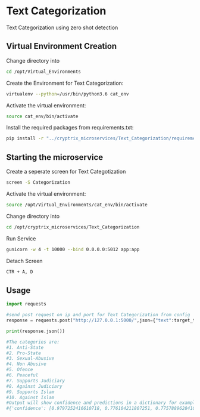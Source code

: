 # Text Categorization

Text Categorization using zero shot detection

## Virtual Environment Creation 

Change directory into 
```bash
cd /opt/Virtual_Environments
```
Create the Environment for Text Categorization:

```bash
virtualenv --python=/usr/bin/python3.6 cat_env
```
Activate the virtual environment:

```bash
source cat_env/bin/activate
```
Install the required packages from requirements.txt:

```bash
pip install -r "../cryptrix_microservices/Text_Categorization/requirements.txt"
```
## Starting the microservice

Create a seperate screen for Text Categotization

```bash
screen -S Categorization
```
Activate the virtual environment:
```bash
source /opt/Virtual_Environments/cat_env/bin/activate
```
Change directory into 
```bash
cd /opt/cryptrix_microservices/Text_Categorization
```

Run Service

```bash
gunicorn -w 4 -t 10000 --bind 0.0.0.0:5012 app:app 
```

Detach Screen 
```bash
CTR + A, D 
```
## Usage

```python
import requests

#send post request on ip and port for Text Categorization from config
response = requests.post("http://127.0.0.1:5000/",json={"text":target_text})

print(response.json())

#The categories are:
#1. Anti-State
#2. Pro-State
#3. Sexual-Abusive
#4. Non Abusive
#5. Ofence
#6. Peaceful
#7. Supports Judiciary
#8. Against Judiciary
#9. Supports Islam
#10. Against Islam
#Output will show confidence and predictions in a dictionary for example:
#{'confidence': [0.9797252416610718, 0.776104211807251, 0.7757889628410339, 0.7357200980186462, 0.7220778465270996], 'predictions': #['Pro-State', 'Non Abusive', 'Peaceful', 'Against Judiciary', 'Supports Islam']}

```

